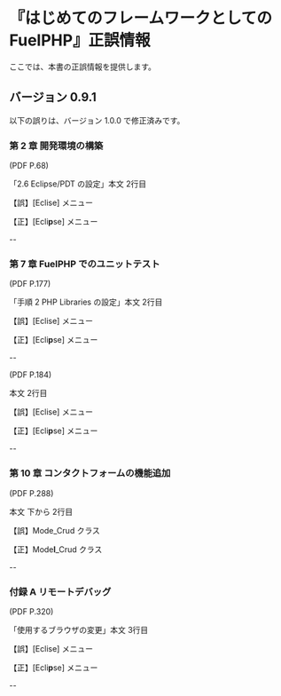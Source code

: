 # 『はじめてのフレームワークとしての FuelPHP』正誤情報

ここでは、本書の正誤情報を提供します。

## バージョン 0.9.1

以下の誤りは、バージョン 1.0.0 で修正済みです。

### 第 2 章 開発環境の構築

(PDF P.68)

「2.6 Eclipse/PDT の設定」本文 2行目

【誤】[Eclise] メニュー

【正】[Ecli**p**se] メニュー

--

### 第 7 章 FuelPHP でのユニットテスト

(PDF P.177)

「手順 2 PHP Libraries の設定」本文 2行目

【誤】[Eclise] メニュー

【正】[Ecli**p**se] メニュー

--

(PDF P.184)

本文 2行目

【誤】[Eclise] メニュー

【正】[Ecli**p**se] メニュー

--

### 第 10 章 コンタクトフォームの機能追加

(PDF P.288)

本文 下から 2行目

【誤】Mode_Crud クラス

【正】Mode**l**_Crud クラス

--

### 付録 A リモートデバッグ

(PDF P.320)

「使用するブラウザの変更」本文 3行目

【誤】[Eclise] メニュー

【正】[Ecli**p**se] メニュー

--
